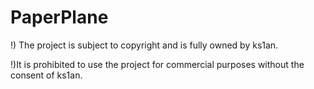 # PaperPlane
 
!) The project is subject to copyright and is fully owned by ks1an.

!)It is prohibited to use the project for commercial purposes without the consent of ks1an.
 
